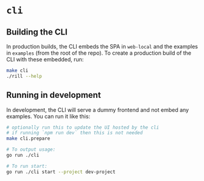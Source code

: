 # `cli`

## Building the CLI

In production builds, the CLI embeds the SPA in `web-local` and the examples in `examples` (from the root of the repo). To create a production build of the CLI with these embedded, run:
```bash
make cli
./rill --help
```

## Running in development

In development, the CLI will serve a dummy frontend and not embed any examples. You can run it like this:
```bash
# optionally run this to update the UI hosted by the cli
# if running `npm run dev` then this is not needed
make cli.prepare

# To output usage:
go run ./cli

# To run start:
go run ./cli start --project dev-project
```
